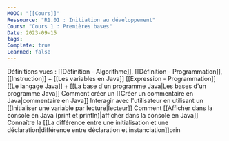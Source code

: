 ```yaml
---
MOOC: "[[Cours]]"
Ressource: "R1.01 : Initiation au développement"
Cours: "Cours 1 : Premières bases"
Date: 2023-09-15
tags: 
Complete: true
Learned: false
---
```

Définitions vues : [[Définition - Algorithme]], [[Définition - Programmation]], [[Instruction]] + [[Les variables en Java]]
[[Expression - Programmation]]
[[Le langage Java]] + [[La base d'un programme Java|Les bases d'un programme Java]]
Comment créer un [[Créer un commentaire en Java|commentaire en Java]]
Interagir avec l'utilisateur en utilisant un [[Initialiser une variable par lecture|lecteur]]
Comment [[Afficher dans la console en Java (print et println)|afficher dans la console en Java]]
Connaître la [[La différence entre une initialisation et une déclaration|différence entre déclaration et instanciation]]prin